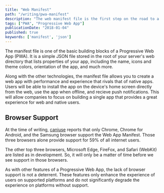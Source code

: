 ```yaml
---
title: "Web Manifest"
path: "/writing/pwa-manifest"
description: "The web manifest file is the first step on the road to a building a Progressive Web App."
tags: ["PWA", "Progressive Web App"]
publicationDate: "2018-01-04"
published: true
keywords: ['manifest', 'json']
---
```


The manifest file is one of the basic building blocks of a Progressive Web App (PWA).
It is a simple JSON file stored in the root of your server's web directory that lists properties of your app, including the name, icons and theme colors, orientation of the app, and much more.

Along with the other technologies, the manifest file allows you to create a web app with performance and experience that rivals that of native apps.
Users will be able to install the app on the device's home screen directly from the web, use the app when offline, and recieve push notifications.
This will allow companies to focus on building a single app that provides a great experience for web and native users.

## Browser Support

At the time of writing, [caniuse](https://caniuse.com/#feat=web-app-manifest) reports that only Chrome, Chrome for Android, and the Samsung browser support
the Web App Manifest.
Those three browsers alone provide support for 59% of all internet users.

The other top three browsers, Microsoft Edge, FireFox, and Safari (WebKit) are listed as in development.
So, it will only be a matter of time before we see support in those browsers.

As with other features of a Progressive Web App, the lack of browser support is not a deterrent.
These features only enhance the experience of users on supported platforms and do not significantly degrade the experience on platforms without support.
